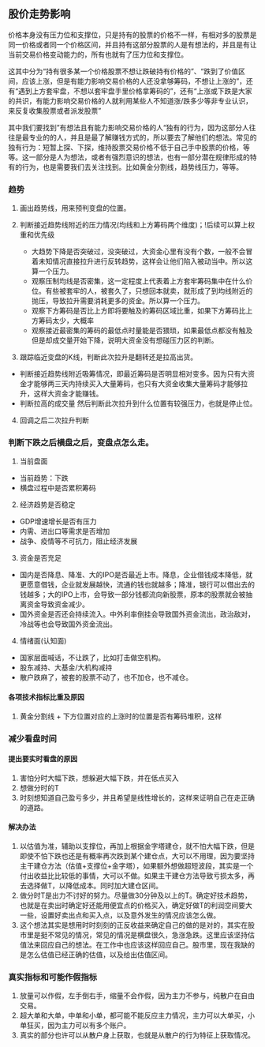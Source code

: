 ## 股价走势影响
 价格本身没有压力位和支撑位，只是持有的股票的价格不一样，有相对多的股票是同一价格或者同一个价格区间，并且持有这部分股票的人是有想法的，并且是有让当前交易价格变动能力的，所有也就有了压力位和支撑位。
 
 这其中分为“持有很多某一个价格股票不想让跌破持有价格的”、“跌到了价值区间，应该上涨，但是有能力影响交易价格的人还没拿够筹码，不想让上涨的”，还有“遇到上方套牢盘，不想以套牢盘手里价格拿筹码的”，还有“上涨或下跌是大家的共识，有能力影响交易价格的人就利用某些人不知道涨/跌多少等非专业认识，来反复收集股票或者派发股票”
 
 其中我们要找到”有想法且有能力影响交易价格的人“独有的行为，因为这部分人往往是最专业的的人，并且是最了解赚钱方式的，所以要去了解他们的想法。常见的独有行为：短暂上探、下探，维持股票交易价格不低于自己手中股票的价格，等等。这一部分是人为想法，或者有强烈意识的想法，也有一部分潜在规律形成的特有的行为，也是需要我们去关注找到。比如黄金分割线，趋势线压力，等等。



### 趋势

1. 画出趋势线，用来预判变盘的位置。
2. 判断接近趋势线附近的压力情况(均线和上方筹码两个维度)；!后续可以算上权重和优先级
    - 大趋势下降是否突破过，没突破过，大资金心里有没有个数，一般不会冒着未知情况直接拉升进行反转趋势，这样会让他们陷入被动当中。所以这算一个压力。
    - 观察压制均线是否密集，这一定程度上代表着上方套牢筹码集中在什么价位。有些被套牢的人，被套久了，只想回本就卖，就形成了到均线附近的抛压，导致拉升需要消耗更多的资金。所以算一个压力。
    - 观察下方筹码是否比上方即将要触及的筹码区域比重，如果下方筹码比上方筹码太少，大概率
    - 观察接近最密集的筹码的最低点时量能是否猥琐，如果最低点都没有触及但是却成交量开始下降，说明大资金没有想碰压力区的判断。

3. 跟踪临近变盘的K线，判断此次拉升是翻转还是拉高出货。
  - 判断接近趋势线附近吸筹情况，即最近筹码是否明显相对变多。因为只有大资金才能够两三天内持续买入大量筹码，也只有大资金收集大量筹码才能够拉升，这样大资金才能赚钱。
  - 判断拉高的成交量
然后判断此次拉升到什么位置有较强压力，也就是停止位。
4. 回调之后二次拉升判断



### 判断下跌之后横盘之后，变盘点怎么走。
1. 当前盘面
  - 当前趋势：下跌
  - 横盘过程中是否累积筹码
2. 经济趋势是否稳定
  - GDP增速增长是否有压力
  - 内需、进出口等需求是否增加
  - 战争、疫情等不可抗力，阻止经济发展
3. 资金是否充足
  - 国内是否降息、降准、大的IPO是否最近上市。降息，企业借钱成本降低，就更愿意借钱，企业就发展越快，流通的钱也就越多；降准，银行可以借出去的钱越多；大的IPO上市，会导致一部分钱都流向新股票，原本的股票就会被抽离资金导致资金减少。
  - 国外资金是否还会持续流入。中外利率倒挂会导致国外资金流出，政治敌对，冷战等也会导致国外资金流出。
4. 情绪面(认知面)
  - 国家层面喊话，不让跌了，比如打击做空机构。
  - 股东减持、大基金/大机构减持
  - 散户跌麻了，被套的股票不动了，也不加仓，也不减仓。






#### 各项技术指标比重及原因
1. 黄金分割线 + 下方位置对应的上涨时的位置是否有筹码堆积，这样



### 减少看盘时间
#### 提出要实时看盘的原因
1. 害怕分时大幅下跌，想躲避大幅下跌，并在低点买入
2. 想做分时的T
3. 时刻想知道自己盈亏多少，并且希望是线性增长的，这样来证明自己在走正确的道路。
#### 解决办法
1. 以估值为准，辅助以支撑位，再加上根据金字塔建仓，就不怕大幅下跌，但是即使不怕下跌也还是有概率再次跌到某个建仓点，大可以不用理，因为要坚持主干建仓方法（估值+支撑位+金字塔），如果额外想做超短波段，其实是一个付出收益比比较低的事情，大可以不做。如果主干建仓方法导致亏损太多，再去选择做T，以降低成本。同时加大建仓区间。
2. 做分时T是出力不讨好的努力。尽量做30分钟及以上的T。确定好技术趋势，也就是在卖出时确定好还能用便宜点的价格买入，确定好做T的利润空间要大一些，设置好卖出点和买入点，以及意外发生的情况应该怎么做。
3. 这个想法其实是想用时时刻刻的正反收益来确定自己的做的是对的，其实在股市里是挺不常见的情况，常见的情况是横盘很久，急涨急跌。这里应该坚持估值法来回应自己的想法。在工作中也应该这样回应自己。股市里，现在我缺的是怎么估值已经正确的估值，以及给出估值区间。








### 真实指标和可能作假指标
1. 放量可以作假，左手倒右手，缩量不会作假，因为主力不参与，纯散户在自由交易。
2. 超大单和大单，中单和小单，都可能不能反应主力情况，主力可以大单买，小单狂买，因为主力可以有多个账户。
3. 真实的部分也许可以从散户身上获取，也就是从散户的行为特征上获取情况。





